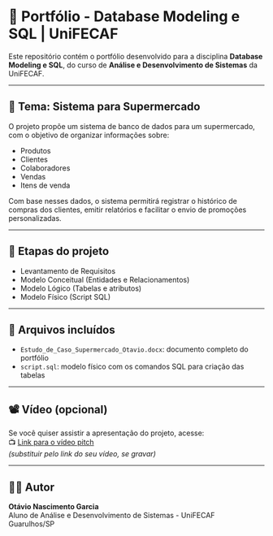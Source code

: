 # 🛒 Portfólio - Database Modeling e SQL | UniFECAF

Este repositório contém o portfólio desenvolvido para a disciplina **Database Modeling e SQL**, do curso de **Análise e Desenvolvimento de Sistemas** da UniFECAF.

---

## 📌 Tema: Sistema para Supermercado

O projeto propõe um sistema de banco de dados para um supermercado, com o objetivo de organizar informações sobre:

- Produtos
- Clientes
- Colaboradores
- Vendas
- Itens de venda

Com base nesses dados, o sistema permitirá registrar o histórico de compras dos clientes, emitir relatórios e facilitar o envio de promoções personalizadas.

---

## 🧠 Etapas do projeto

- Levantamento de Requisitos
- Modelo Conceitual (Entidades e Relacionamentos)
- Modelo Lógico (Tabelas e atributos)
- Modelo Físico (Script SQL)

---

## 💾 Arquivos incluídos

- `Estudo_de_Caso_Supermercado_Otavio.docx`: documento completo do portfólio
- `script.sql`: modelo físico com os comandos SQL para criação das tabelas

---

## 📽️ Vídeo (opcional)

Se você quiser assistir a apresentação do projeto, acesse:  
📺 [Link para o vídeo pitch](https://youtube.com/seu-video-aqui)  
*(substituir pelo link do seu vídeo, se gravar)*

---

## 👨‍🎓 Autor

**Otávio Nascimento Garcia**  
Aluno de Análise e Desenvolvimento de Sistemas - UniFECAF  
Guarulhos/SP  
